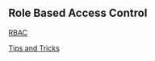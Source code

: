 ## Role Based Access Control

[RBAC](https://kubernetes.io/docs/reference/access-authn-authz/rbac/)
</br>

[Tips and Tricks](https://github.com/amitk030/CKAD-exercises-and-solutions/blob/master/tips_and_tricks.md)